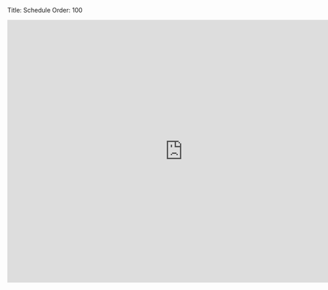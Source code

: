 Title:  Schedule
Order: 100

<iframe src="https://calendar.google.com/calendar/embed?src=umich.edu_imffl9oecd54ijml7ol1bv42l8%40group.calendar.google.com&ctz=America/New_York&amp;showTitle=0&amp;showPrint=0&amp;showTabs=0&amp;showCalendars=0&amp;mode=WEEK&amp;height=600&amp;wkst=1&amp;bgcolor=%23FFFFFF&amp;ctz=America%2FNew_York" style="border-width:0" width="800" height="600" frameborder="0" scrolling="no"></iframe>